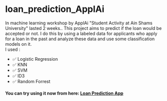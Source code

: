 # loan_prediction_ApplAi
In machine learning workshop by ApplAi "Student Activity at Ain Shams University" lasted 2 weeks.. This project aims to predict if the loan would be accepted or not. I do this by using a labeled data for applicants who apply for a loan in the past and analyze these data and use some classification models on it.<br>
I used :
- ✅ Logistic Regression
- ✅ KNN
- ✅ SVM
- ✅ ID3
- ✅ Random Forrest

#### You can try using it now from here: [Loan Prediction App](https://aliabdallah7-loan-prediction-applai-loan-prediction-c5af4u.streamlit.app/)
